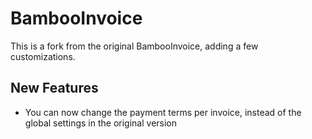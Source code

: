 BambooInvoice
=============

This is a fork from the original BambooInvoice, adding a few customizations.

## New Features
- You can now change the payment terms per invoice, instead of the global settings in the original version